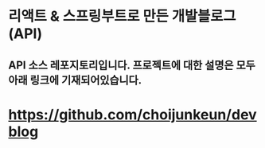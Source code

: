 # 리액트 & 스프링부트로 만든 개발블로그(API)

## API 소스 레포지토리입니다. 프로젝트에 대한 설명은 모두 아래 링크에 기재되어있습니다.

# https://github.com/choijunkeun/devblog

